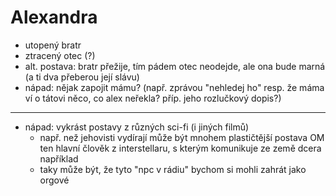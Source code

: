 # Alexandra

- utopený bratr
- ztracený otec (?)
- alt. postava: bratr přežije, tím pádem otec neodejde, ale ona bude marná (a ti dva přeberou její slávu)
- nápad: nějak zapojit mámu? (např. zprávou "nehledej ho" resp. že máma ví o tátovi něco, co alex neřekla? příp. jeho rozlučkový dopis?)

---

- nápad: vykrást postavy z různých sci-fi (i jiných filmů)
    - např. než jehovisti vydírají může být mnohem plastičtější postava OM ten hlavní člověk z interstellaru, s kterým komunikuje ze země dcera například
    - taky může být, že tyto "npc v rádiu" bychom si mohli zahrát jako orgové